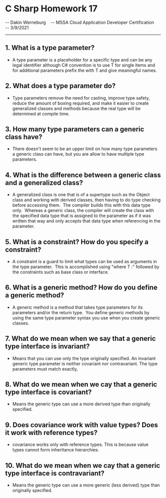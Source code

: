 # C Sharp Homework 17

-- Dakin Werneburg   
-- MSSA Cloud Application Developer Certification   
-- 3/9/2021

---

## 1. What is a type parameter?
- A type parameter is a placeholder for a specific type and can be any legal identifier although C# convention is to use T for single items and for additional parameters prefix the with T and give meaningful names. 

## 2. What does a type parameter do?
- Type parameters remove the need for casting, improve type safety, reduce the amount of boxing required, and make it easier to create generalized classes and methods because the real type will be determined at compile time.

## 3. How many type parameters can a generic class have?
- There doesn't seem to be an upper limit on how many type parameters a generic class can have, but you are allow to have multiple type parameters.

## 4. What is the difference between a generic class and a generalized class?
- A generalized class is one that is of a supertype such as the Object class and working with derived classes, then having to do type checking before accessing them.  The compiler builds this with this data type only.  Whereas a generic class, the compiler will create the class with the specified data type that is assigned to the parameter as if it was written that way and only accepts that data type when referencing in the parameter.

## 5. What is a constraint? How do you specify a constraint?
- A constraint is a guard to limit what types can be used as arguments in the type parameter.  This is accomplished using "where T :" followed by the constraints such as base class or interface. 

## 6. What is a generic method? How do you define a generic method?
- A generic method is a method that takes type parameters for its parameters and/or the return type.  You define generic methods by using the same type parameter syntax you use when you create generic classes. 

## 7. What do we mean when we say that a generic type interface is invariant?
- Means that you can use only the type originally specified. An invariant generic type parameter is neither covariant nor contravariant. The type parameters must match exactly,

## 8. What do we mean when we cay that a generic type interface is covariant?
- Means the generic type can use a more derived type than originally specified.

## 9. Does covariance work with value types? Does it work with reference types?
- covariance works only with reference types. This is because value types cannot form inheritance hierarchies.

## 10. What do we mean when we cay that a generic type interface is contravariant?
- Means the generic type can use a more generic (less derived) type than originally specified.